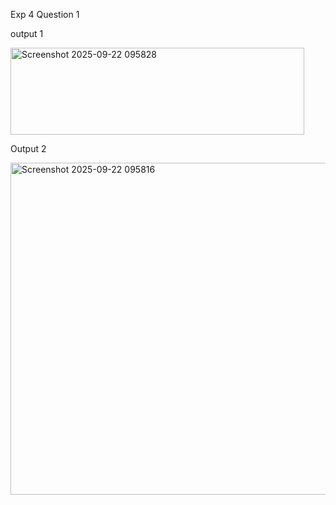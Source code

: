 Exp 4 Question 1 
     
output 1 

 <img width="470" height="139" alt="Screenshot 2025-09-22 095828" src="https://github.com/user-attachments/assets/d7b000cd-7772-407e-b768-cb0d2b46c73b" />

 Output 2 

 <img width="1568" height="531" alt="Screenshot 2025-09-22 095816" src="https://github.com/user-attachments/assets/86b7340d-18e5-403e-82a0-6d57c3c86197" />


        
